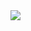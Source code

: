 <img src="http://chart.googleapis.com/chart?cht=tx&chl=\mathbf{x}=\frac{-b\pm\sqrt{b^2-4ac}}{2a}" style="border:none;">
